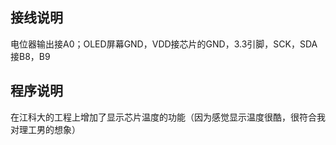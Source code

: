 ## 接线说明
电位器输出接A0；OLED屏幕GND，VDD接芯片的GND，3.3引脚，SCK，SDA接B8，B9
## 程序说明
在江科大的工程上增加了显示芯片温度的功能（因为感觉显示温度很酷，很符合我对理工男的想象）